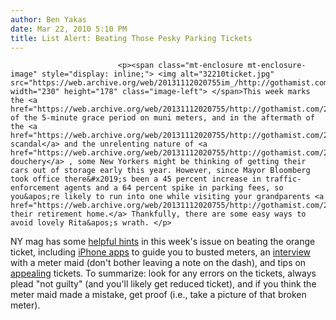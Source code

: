 ```yaml
---
author: Ben Yakas
date: Mar 22, 2010 5:10 PM
title: List Alert: Beating Those Pesky Parking Tickets
---
```



                            
                            
                            
                            <p><span class="mt-enclosure mt-enclosure-image" style="display: inline;"> <img alt="32210ticket.jpg" src="https://web.archive.org/web/20131112020755im_/http://gothamist.com/attachments/byakas/32210ticket.jpg" width="230" height="178" class="image-left"> </span>This week marks the <a href="https://web.archive.org/web/20131112020755/http://gothamist.com/2010/03/21/parking_grace_period_begins_today.php">start</a> of the 5-minute grace period on muni meters, and in the aftermath of the <a href="https://web.archive.org/web/20131112020755/http://gothamist.com/2010/03/13/some_taxi_drivers_scammed_fares_out.php">taxi scandal</a> and the unrelenting nature of <a href="https://web.archive.org/web/20131112020755/http://gothamist.com/2010/03/15/subway_douchery.php">subway douchery</a> , some New Yorkers might be thinking of getting their cars out of storage early this year. However, since Mayor Bloomberg took office there&#x2019;s been a 45 percent increase in traffic-enforcement agents and a 64 percent spike in parking fees, so you&apos;re likely to run into one while visiting your grandparents <a href="https://web.archive.org/web/20131112020755/http://gothamist.com/2010/03/22/ues.php">at their retirement home.</a> Thankfully, there are some easy ways to avoid lovely Rita&apos;s wrath. </p>

<p>NY mag has some <a href="https://web.archive.org/web/20131112020755/http://nymag.com/guides/parking-tickets/64928/">helpful hints</a> in this week&apos;s issue on beating the orange ticket, including <a href="https://web.archive.org/web/20131112020755/http://nymag.com/guides/parking-tickets/64927/">iPhone apps</a> to guide you to busted meters, an <a href="https://web.archive.org/web/20131112020755/http://nymag.com/guides/parking-tickets/64926/">interview</a> with a meter maid (don&apos;t bother leaving a note on the dash), and tips on <a href="https://web.archive.org/web/20131112020755/http://nymag.com/guides/parking-tickets/64917/">appealing</a> tickets. To summarize: look for any errors on the tickets, always plead &quot;not guilty&quot; (and you&apos;ll likely get reduced ticket), and if you think the meter maid made a mistake, get proof (i.e., take a picture of that broken meter).</p>
                            
                            
                            
